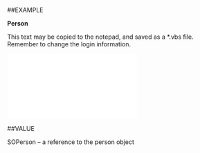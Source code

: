 
##EXAMPLE

**Person**

This text may be copied to the notepad, and saved as a *.vbs file. Remember to change the login information.

![](..\..\Examples\vbs\SOSelectionMember.Person.vbs.txt)


##VALUE

SOPerson – a reference to the person object

